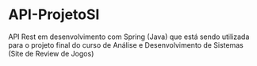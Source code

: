 # API-ProjetoSI
API Rest em desenvolvimento com Spring (Java) que está sendo utilizada para o projeto final do curso de Análise e Desenvolvimento de Sistemas (Site de Review de Jogos)
